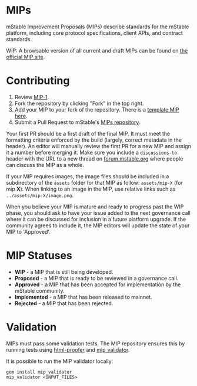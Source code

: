 # MIPs
mStable Improvement Proposals (MIPs) describe standards for the mStable platform, including core protocol specifications, client APIs, and contract standards.

WIP: A browsable version of all current and draft MIPs can be found on [the official MIP site](https://mips.mstable.org/).

# Contributing

 1. Review [MIP-1](MIPS/mip-1.md).
 2. Fork the repository by clicking "Fork" in the top right.
 3. Add your MIP to your fork of the repository. There is a [template MIP here](mip-X.md).
 4. Submit a Pull Request to mStable's [MIPs repository](https://github.com/mstable/MIPs).

Your first PR should be a first draft of the final MIP. It must meet the formatting criteria enforced by the build (largely, correct metadata in the header). An editor will manually review the first PR for a new MIP and assign it a number before merging it. Make sure you include a `discussions-to` header with the URL to a new thread on [forum.mstable.org](https://forum.mstable.org) where people can discuss the MIP as a whole.

If your MIP requires images, the image files should be included in a subdirectory of the `assets` folder for that MIP as follow: `assets/mip-X` (for mip **X**). When linking to an image in the MIP, use relative links such as `../assets/mip-X/image.png`.

When you believe your MIP is mature and ready to progress past the WIP phase, you should ask to have your issue added to the next governance call where it can be discussed for inclusion in a future platform upgrade. If the community agrees to include it, the MIP editors will update the state of your MIP to 'Approved'.

# MIP Statuses

* **WIP** - a MIP that is still being developed.
* **Proposed** - a MIP that is ready to be reviewed in a governance call.
* **Approved** - a MIP that has been accepted for implementation by the mStable community.
* **Implemented** - a MIP that has been released to mainnet.
* **Rejected** - a MIP that has been rejected.


# Validation

MIPs must pass some validation tests.  The MIP repository ensures this by running tests using [html-proofer](https://rubygems.org/gems/html-proofer) and [mip_validator](https://rubygems.org/gems/mip_validator).

It is possible to run the MIP validator locally:
```
gem install mip_validator
mip_validator <INPUT_FILES>
```
